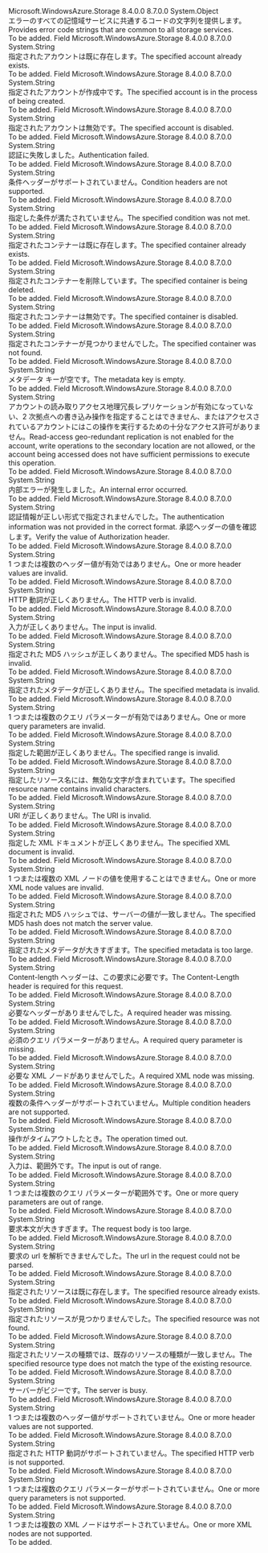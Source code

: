 <Type Name="StorageErrorCodeStrings" FullName="Microsoft.WindowsAzure.Storage.Shared.Protocol.StorageErrorCodeStrings">
  <TypeSignature Language="C#" Value="public static class StorageErrorCodeStrings" />
  <TypeSignature Language="ILAsm" Value=".class public auto ansi abstract sealed beforefieldinit StorageErrorCodeStrings extends System.Object" />
  <TypeSignature Language="DocId" Value="T:Microsoft.WindowsAzure.Storage.Shared.Protocol.StorageErrorCodeStrings" />
  <TypeSignature Language="VB.NET" Value="Public Class StorageErrorCodeStrings" />
  <TypeSignature Language="F#" Value="type StorageErrorCodeStrings = class" />
  <AssemblyInfo>
    <AssemblyName>Microsoft.WindowsAzure.Storage</AssemblyName>
    <AssemblyVersion>8.4.0.0</AssemblyVersion>
    <AssemblyVersion>8.7.0.0</AssemblyVersion>
  </AssemblyInfo>
  <Base>
    <BaseTypeName>System.Object</BaseTypeName>
  </Base>
  <Interfaces />
  <Docs>
    <summary>
            <span data-ttu-id="9331e-101">エラーのすべての記憶域サービスに共通するコードの文字列を提供します。</span><span class="sxs-lookup"><span data-stu-id="9331e-101">Provides error code strings that are common to all storage services.</span></span>
            </summary>
    <remarks>To be added.</remarks>
  </Docs>
  <Members>
    <Member MemberName="AccountAlreadyExists">
      <MemberSignature Language="C#" Value="public static readonly string AccountAlreadyExists;" />
      <MemberSignature Language="ILAsm" Value=".field public static initonly string AccountAlreadyExists" />
      <MemberSignature Language="DocId" Value="F:Microsoft.WindowsAzure.Storage.Shared.Protocol.StorageErrorCodeStrings.AccountAlreadyExists" />
      <MemberSignature Language="VB.NET" Value="Public Shared ReadOnly AccountAlreadyExists As String " />
      <MemberSignature Language="F#" Value=" staticval mutable AccountAlreadyExists : string" Usage="Microsoft.WindowsAzure.Storage.Shared.Protocol.StorageErrorCodeStrings.AccountAlreadyExists" />
      <MemberType>Field</MemberType>
      <AssemblyInfo>
        <AssemblyName>Microsoft.WindowsAzure.Storage</AssemblyName>
        <AssemblyVersion>8.4.0.0</AssemblyVersion>
        <AssemblyVersion>8.7.0.0</AssemblyVersion>
      </AssemblyInfo>
      <ReturnValue>
        <ReturnType>System.String</ReturnType>
      </ReturnValue>
      <Docs>
        <summary>
            <span data-ttu-id="9331e-102">指定されたアカウントは既に存在します。</span><span class="sxs-lookup"><span data-stu-id="9331e-102">The specified account already exists.</span></span>
            </summary>
        <remarks>To be added.</remarks>
      </Docs>
    </Member>
    <Member MemberName="AccountBeingCreated">
      <MemberSignature Language="C#" Value="public static readonly string AccountBeingCreated;" />
      <MemberSignature Language="ILAsm" Value=".field public static initonly string AccountBeingCreated" />
      <MemberSignature Language="DocId" Value="F:Microsoft.WindowsAzure.Storage.Shared.Protocol.StorageErrorCodeStrings.AccountBeingCreated" />
      <MemberSignature Language="VB.NET" Value="Public Shared ReadOnly AccountBeingCreated As String " />
      <MemberSignature Language="F#" Value=" staticval mutable AccountBeingCreated : string" Usage="Microsoft.WindowsAzure.Storage.Shared.Protocol.StorageErrorCodeStrings.AccountBeingCreated" />
      <MemberType>Field</MemberType>
      <AssemblyInfo>
        <AssemblyName>Microsoft.WindowsAzure.Storage</AssemblyName>
        <AssemblyVersion>8.4.0.0</AssemblyVersion>
        <AssemblyVersion>8.7.0.0</AssemblyVersion>
      </AssemblyInfo>
      <ReturnValue>
        <ReturnType>System.String</ReturnType>
      </ReturnValue>
      <Docs>
        <summary>
            <span data-ttu-id="9331e-103">指定されたアカウントが作成中です。</span><span class="sxs-lookup"><span data-stu-id="9331e-103">The specified account is in the process of being created.</span></span>
            </summary>
        <remarks>To be added.</remarks>
      </Docs>
    </Member>
    <Member MemberName="AccountIsDisabled">
      <MemberSignature Language="C#" Value="public static readonly string AccountIsDisabled;" />
      <MemberSignature Language="ILAsm" Value=".field public static initonly string AccountIsDisabled" />
      <MemberSignature Language="DocId" Value="F:Microsoft.WindowsAzure.Storage.Shared.Protocol.StorageErrorCodeStrings.AccountIsDisabled" />
      <MemberSignature Language="VB.NET" Value="Public Shared ReadOnly AccountIsDisabled As String " />
      <MemberSignature Language="F#" Value=" staticval mutable AccountIsDisabled : string" Usage="Microsoft.WindowsAzure.Storage.Shared.Protocol.StorageErrorCodeStrings.AccountIsDisabled" />
      <MemberType>Field</MemberType>
      <AssemblyInfo>
        <AssemblyName>Microsoft.WindowsAzure.Storage</AssemblyName>
        <AssemblyVersion>8.4.0.0</AssemblyVersion>
        <AssemblyVersion>8.7.0.0</AssemblyVersion>
      </AssemblyInfo>
      <ReturnValue>
        <ReturnType>System.String</ReturnType>
      </ReturnValue>
      <Docs>
        <summary>
            <span data-ttu-id="9331e-104">指定されたアカウントは無効です。</span><span class="sxs-lookup"><span data-stu-id="9331e-104">The specified account is disabled.</span></span>
            </summary>
        <remarks>To be added.</remarks>
      </Docs>
    </Member>
    <Member MemberName="AuthenticationFailed">
      <MemberSignature Language="C#" Value="public static readonly string AuthenticationFailed;" />
      <MemberSignature Language="ILAsm" Value=".field public static initonly string AuthenticationFailed" />
      <MemberSignature Language="DocId" Value="F:Microsoft.WindowsAzure.Storage.Shared.Protocol.StorageErrorCodeStrings.AuthenticationFailed" />
      <MemberSignature Language="VB.NET" Value="Public Shared ReadOnly AuthenticationFailed As String " />
      <MemberSignature Language="F#" Value=" staticval mutable AuthenticationFailed : string" Usage="Microsoft.WindowsAzure.Storage.Shared.Protocol.StorageErrorCodeStrings.AuthenticationFailed" />
      <MemberType>Field</MemberType>
      <AssemblyInfo>
        <AssemblyName>Microsoft.WindowsAzure.Storage</AssemblyName>
        <AssemblyVersion>8.4.0.0</AssemblyVersion>
        <AssemblyVersion>8.7.0.0</AssemblyVersion>
      </AssemblyInfo>
      <ReturnValue>
        <ReturnType>System.String</ReturnType>
      </ReturnValue>
      <Docs>
        <summary>
            <span data-ttu-id="9331e-105">認証に失敗しました。</span><span class="sxs-lookup"><span data-stu-id="9331e-105">Authentication failed.</span></span>
            </summary>
        <remarks>To be added.</remarks>
      </Docs>
    </Member>
    <Member MemberName="ConditionHeadersNotSupported">
      <MemberSignature Language="C#" Value="public static readonly string ConditionHeadersNotSupported;" />
      <MemberSignature Language="ILAsm" Value=".field public static initonly string ConditionHeadersNotSupported" />
      <MemberSignature Language="DocId" Value="F:Microsoft.WindowsAzure.Storage.Shared.Protocol.StorageErrorCodeStrings.ConditionHeadersNotSupported" />
      <MemberSignature Language="VB.NET" Value="Public Shared ReadOnly ConditionHeadersNotSupported As String " />
      <MemberSignature Language="F#" Value=" staticval mutable ConditionHeadersNotSupported : string" Usage="Microsoft.WindowsAzure.Storage.Shared.Protocol.StorageErrorCodeStrings.ConditionHeadersNotSupported" />
      <MemberType>Field</MemberType>
      <AssemblyInfo>
        <AssemblyName>Microsoft.WindowsAzure.Storage</AssemblyName>
        <AssemblyVersion>8.4.0.0</AssemblyVersion>
        <AssemblyVersion>8.7.0.0</AssemblyVersion>
      </AssemblyInfo>
      <ReturnValue>
        <ReturnType>System.String</ReturnType>
      </ReturnValue>
      <Docs>
        <summary>
            <span data-ttu-id="9331e-106">条件ヘッダーがサポートされていません。</span><span class="sxs-lookup"><span data-stu-id="9331e-106">Condition headers are not supported.</span></span>
            </summary>
        <remarks>To be added.</remarks>
      </Docs>
    </Member>
    <Member MemberName="ConditionNotMet">
      <MemberSignature Language="C#" Value="public static readonly string ConditionNotMet;" />
      <MemberSignature Language="ILAsm" Value=".field public static initonly string ConditionNotMet" />
      <MemberSignature Language="DocId" Value="F:Microsoft.WindowsAzure.Storage.Shared.Protocol.StorageErrorCodeStrings.ConditionNotMet" />
      <MemberSignature Language="VB.NET" Value="Public Shared ReadOnly ConditionNotMet As String " />
      <MemberSignature Language="F#" Value=" staticval mutable ConditionNotMet : string" Usage="Microsoft.WindowsAzure.Storage.Shared.Protocol.StorageErrorCodeStrings.ConditionNotMet" />
      <MemberType>Field</MemberType>
      <AssemblyInfo>
        <AssemblyName>Microsoft.WindowsAzure.Storage</AssemblyName>
        <AssemblyVersion>8.4.0.0</AssemblyVersion>
        <AssemblyVersion>8.7.0.0</AssemblyVersion>
      </AssemblyInfo>
      <ReturnValue>
        <ReturnType>System.String</ReturnType>
      </ReturnValue>
      <Docs>
        <summary>
            <span data-ttu-id="9331e-107">指定した条件が満たされていません。</span><span class="sxs-lookup"><span data-stu-id="9331e-107">The specified condition was not met.</span></span>
            </summary>
        <remarks>To be added.</remarks>
      </Docs>
    </Member>
    <Member MemberName="ContainerAlreadyExists">
      <MemberSignature Language="C#" Value="public static readonly string ContainerAlreadyExists;" />
      <MemberSignature Language="ILAsm" Value=".field public static initonly string ContainerAlreadyExists" />
      <MemberSignature Language="DocId" Value="F:Microsoft.WindowsAzure.Storage.Shared.Protocol.StorageErrorCodeStrings.ContainerAlreadyExists" />
      <MemberSignature Language="VB.NET" Value="Public Shared ReadOnly ContainerAlreadyExists As String " />
      <MemberSignature Language="F#" Value=" staticval mutable ContainerAlreadyExists : string" Usage="Microsoft.WindowsAzure.Storage.Shared.Protocol.StorageErrorCodeStrings.ContainerAlreadyExists" />
      <MemberType>Field</MemberType>
      <AssemblyInfo>
        <AssemblyName>Microsoft.WindowsAzure.Storage</AssemblyName>
        <AssemblyVersion>8.4.0.0</AssemblyVersion>
        <AssemblyVersion>8.7.0.0</AssemblyVersion>
      </AssemblyInfo>
      <ReturnValue>
        <ReturnType>System.String</ReturnType>
      </ReturnValue>
      <Docs>
        <summary>
            <span data-ttu-id="9331e-108">指定されたコンテナーは既に存在します。</span><span class="sxs-lookup"><span data-stu-id="9331e-108">The specified container already exists.</span></span>
            </summary>
        <remarks>To be added.</remarks>
      </Docs>
    </Member>
    <Member MemberName="ContainerBeingDeleted">
      <MemberSignature Language="C#" Value="public static readonly string ContainerBeingDeleted;" />
      <MemberSignature Language="ILAsm" Value=".field public static initonly string ContainerBeingDeleted" />
      <MemberSignature Language="DocId" Value="F:Microsoft.WindowsAzure.Storage.Shared.Protocol.StorageErrorCodeStrings.ContainerBeingDeleted" />
      <MemberSignature Language="VB.NET" Value="Public Shared ReadOnly ContainerBeingDeleted As String " />
      <MemberSignature Language="F#" Value=" staticval mutable ContainerBeingDeleted : string" Usage="Microsoft.WindowsAzure.Storage.Shared.Protocol.StorageErrorCodeStrings.ContainerBeingDeleted" />
      <MemberType>Field</MemberType>
      <AssemblyInfo>
        <AssemblyName>Microsoft.WindowsAzure.Storage</AssemblyName>
        <AssemblyVersion>8.4.0.0</AssemblyVersion>
        <AssemblyVersion>8.7.0.0</AssemblyVersion>
      </AssemblyInfo>
      <ReturnValue>
        <ReturnType>System.String</ReturnType>
      </ReturnValue>
      <Docs>
        <summary>
            <span data-ttu-id="9331e-109">指定されたコンテナーを削除しています。</span><span class="sxs-lookup"><span data-stu-id="9331e-109">The specified container is being deleted.</span></span>
            </summary>
        <remarks>To be added.</remarks>
      </Docs>
    </Member>
    <Member MemberName="ContainerDisabled">
      <MemberSignature Language="C#" Value="public static readonly string ContainerDisabled;" />
      <MemberSignature Language="ILAsm" Value=".field public static initonly string ContainerDisabled" />
      <MemberSignature Language="DocId" Value="F:Microsoft.WindowsAzure.Storage.Shared.Protocol.StorageErrorCodeStrings.ContainerDisabled" />
      <MemberSignature Language="VB.NET" Value="Public Shared ReadOnly ContainerDisabled As String " />
      <MemberSignature Language="F#" Value=" staticval mutable ContainerDisabled : string" Usage="Microsoft.WindowsAzure.Storage.Shared.Protocol.StorageErrorCodeStrings.ContainerDisabled" />
      <MemberType>Field</MemberType>
      <AssemblyInfo>
        <AssemblyName>Microsoft.WindowsAzure.Storage</AssemblyName>
        <AssemblyVersion>8.4.0.0</AssemblyVersion>
        <AssemblyVersion>8.7.0.0</AssemblyVersion>
      </AssemblyInfo>
      <ReturnValue>
        <ReturnType>System.String</ReturnType>
      </ReturnValue>
      <Docs>
        <summary>
            <span data-ttu-id="9331e-110">指定されたコンテナーは無効です。</span><span class="sxs-lookup"><span data-stu-id="9331e-110">The specified container is disabled.</span></span>
            </summary>
        <remarks>To be added.</remarks>
      </Docs>
    </Member>
    <Member MemberName="ContainerNotFound">
      <MemberSignature Language="C#" Value="public static readonly string ContainerNotFound;" />
      <MemberSignature Language="ILAsm" Value=".field public static initonly string ContainerNotFound" />
      <MemberSignature Language="DocId" Value="F:Microsoft.WindowsAzure.Storage.Shared.Protocol.StorageErrorCodeStrings.ContainerNotFound" />
      <MemberSignature Language="VB.NET" Value="Public Shared ReadOnly ContainerNotFound As String " />
      <MemberSignature Language="F#" Value=" staticval mutable ContainerNotFound : string" Usage="Microsoft.WindowsAzure.Storage.Shared.Protocol.StorageErrorCodeStrings.ContainerNotFound" />
      <MemberType>Field</MemberType>
      <AssemblyInfo>
        <AssemblyName>Microsoft.WindowsAzure.Storage</AssemblyName>
        <AssemblyVersion>8.4.0.0</AssemblyVersion>
        <AssemblyVersion>8.7.0.0</AssemblyVersion>
      </AssemblyInfo>
      <ReturnValue>
        <ReturnType>System.String</ReturnType>
      </ReturnValue>
      <Docs>
        <summary>
            <span data-ttu-id="9331e-111">指定されたコンテナーが見つかりませんでした。</span><span class="sxs-lookup"><span data-stu-id="9331e-111">The specified container was not found.</span></span>
            </summary>
        <remarks>To be added.</remarks>
      </Docs>
    </Member>
    <Member MemberName="EmptyMetadataKey">
      <MemberSignature Language="C#" Value="public static readonly string EmptyMetadataKey;" />
      <MemberSignature Language="ILAsm" Value=".field public static initonly string EmptyMetadataKey" />
      <MemberSignature Language="DocId" Value="F:Microsoft.WindowsAzure.Storage.Shared.Protocol.StorageErrorCodeStrings.EmptyMetadataKey" />
      <MemberSignature Language="VB.NET" Value="Public Shared ReadOnly EmptyMetadataKey As String " />
      <MemberSignature Language="F#" Value=" staticval mutable EmptyMetadataKey : string" Usage="Microsoft.WindowsAzure.Storage.Shared.Protocol.StorageErrorCodeStrings.EmptyMetadataKey" />
      <MemberType>Field</MemberType>
      <AssemblyInfo>
        <AssemblyName>Microsoft.WindowsAzure.Storage</AssemblyName>
        <AssemblyVersion>8.4.0.0</AssemblyVersion>
        <AssemblyVersion>8.7.0.0</AssemblyVersion>
      </AssemblyInfo>
      <ReturnValue>
        <ReturnType>System.String</ReturnType>
      </ReturnValue>
      <Docs>
        <summary>
            <span data-ttu-id="9331e-112">メタデータ キーが空です。</span><span class="sxs-lookup"><span data-stu-id="9331e-112">The metadata key is empty.</span></span>
            </summary>
        <remarks>To be added.</remarks>
      </Docs>
    </Member>
    <Member MemberName="InsufficientAccountPermissions">
      <MemberSignature Language="C#" Value="public static readonly string InsufficientAccountPermissions;" />
      <MemberSignature Language="ILAsm" Value=".field public static initonly string InsufficientAccountPermissions" />
      <MemberSignature Language="DocId" Value="F:Microsoft.WindowsAzure.Storage.Shared.Protocol.StorageErrorCodeStrings.InsufficientAccountPermissions" />
      <MemberSignature Language="VB.NET" Value="Public Shared ReadOnly InsufficientAccountPermissions As String " />
      <MemberSignature Language="F#" Value=" staticval mutable InsufficientAccountPermissions : string" Usage="Microsoft.WindowsAzure.Storage.Shared.Protocol.StorageErrorCodeStrings.InsufficientAccountPermissions" />
      <MemberType>Field</MemberType>
      <AssemblyInfo>
        <AssemblyName>Microsoft.WindowsAzure.Storage</AssemblyName>
        <AssemblyVersion>8.4.0.0</AssemblyVersion>
        <AssemblyVersion>8.7.0.0</AssemblyVersion>
      </AssemblyInfo>
      <ReturnValue>
        <ReturnType>System.String</ReturnType>
      </ReturnValue>
      <Docs>
        <summary>
            <span data-ttu-id="9331e-113">アカウントの読み取りアクセス地理冗長レプリケーションが有効になっていない、2 次拠点への書き込み操作を指定することはできません、またはアクセスされているアカウントにはこの操作を実行するための十分なアクセス許可がありません。</span><span class="sxs-lookup"><span data-stu-id="9331e-113">Read-access geo-redundant replication is not enabled for the account, write operations to the secondary location are not allowed, or the account being accessed does not have sufficient permissions to execute this operation.</span></span>
            </summary>
        <remarks>To be added.</remarks>
      </Docs>
    </Member>
    <Member MemberName="InternalError">
      <MemberSignature Language="C#" Value="public static readonly string InternalError;" />
      <MemberSignature Language="ILAsm" Value=".field public static initonly string InternalError" />
      <MemberSignature Language="DocId" Value="F:Microsoft.WindowsAzure.Storage.Shared.Protocol.StorageErrorCodeStrings.InternalError" />
      <MemberSignature Language="VB.NET" Value="Public Shared ReadOnly InternalError As String " />
      <MemberSignature Language="F#" Value=" staticval mutable InternalError : string" Usage="Microsoft.WindowsAzure.Storage.Shared.Protocol.StorageErrorCodeStrings.InternalError" />
      <MemberType>Field</MemberType>
      <AssemblyInfo>
        <AssemblyName>Microsoft.WindowsAzure.Storage</AssemblyName>
        <AssemblyVersion>8.4.0.0</AssemblyVersion>
        <AssemblyVersion>8.7.0.0</AssemblyVersion>
      </AssemblyInfo>
      <ReturnValue>
        <ReturnType>System.String</ReturnType>
      </ReturnValue>
      <Docs>
        <summary>
            <span data-ttu-id="9331e-114">内部エラーが発生しました。</span><span class="sxs-lookup"><span data-stu-id="9331e-114">An internal error occurred.</span></span>
            </summary>
        <remarks>To be added.</remarks>
      </Docs>
    </Member>
    <Member MemberName="InvalidAuthenticationInfo">
      <MemberSignature Language="C#" Value="public static readonly string InvalidAuthenticationInfo;" />
      <MemberSignature Language="ILAsm" Value=".field public static initonly string InvalidAuthenticationInfo" />
      <MemberSignature Language="DocId" Value="F:Microsoft.WindowsAzure.Storage.Shared.Protocol.StorageErrorCodeStrings.InvalidAuthenticationInfo" />
      <MemberSignature Language="VB.NET" Value="Public Shared ReadOnly InvalidAuthenticationInfo As String " />
      <MemberSignature Language="F#" Value=" staticval mutable InvalidAuthenticationInfo : string" Usage="Microsoft.WindowsAzure.Storage.Shared.Protocol.StorageErrorCodeStrings.InvalidAuthenticationInfo" />
      <MemberType>Field</MemberType>
      <AssemblyInfo>
        <AssemblyName>Microsoft.WindowsAzure.Storage</AssemblyName>
        <AssemblyVersion>8.4.0.0</AssemblyVersion>
        <AssemblyVersion>8.7.0.0</AssemblyVersion>
      </AssemblyInfo>
      <ReturnValue>
        <ReturnType>System.String</ReturnType>
      </ReturnValue>
      <Docs>
        <summary>
            <span data-ttu-id="9331e-115">認証情報が正しい形式で指定されませんでした。</span><span class="sxs-lookup"><span data-stu-id="9331e-115">The authentication information was not provided in the correct format.</span></span> <span data-ttu-id="9331e-116">承認ヘッダーの値を確認します。</span><span class="sxs-lookup"><span data-stu-id="9331e-116">Verify the value of Authorization header.</span></span>
            </summary>
        <remarks>To be added.</remarks>
      </Docs>
    </Member>
    <Member MemberName="InvalidHeaderValue">
      <MemberSignature Language="C#" Value="public static readonly string InvalidHeaderValue;" />
      <MemberSignature Language="ILAsm" Value=".field public static initonly string InvalidHeaderValue" />
      <MemberSignature Language="DocId" Value="F:Microsoft.WindowsAzure.Storage.Shared.Protocol.StorageErrorCodeStrings.InvalidHeaderValue" />
      <MemberSignature Language="VB.NET" Value="Public Shared ReadOnly InvalidHeaderValue As String " />
      <MemberSignature Language="F#" Value=" staticval mutable InvalidHeaderValue : string" Usage="Microsoft.WindowsAzure.Storage.Shared.Protocol.StorageErrorCodeStrings.InvalidHeaderValue" />
      <MemberType>Field</MemberType>
      <AssemblyInfo>
        <AssemblyName>Microsoft.WindowsAzure.Storage</AssemblyName>
        <AssemblyVersion>8.4.0.0</AssemblyVersion>
        <AssemblyVersion>8.7.0.0</AssemblyVersion>
      </AssemblyInfo>
      <ReturnValue>
        <ReturnType>System.String</ReturnType>
      </ReturnValue>
      <Docs>
        <summary>
            <span data-ttu-id="9331e-117">1 つまたは複数のヘッダー値が有効ではありません。</span><span class="sxs-lookup"><span data-stu-id="9331e-117">One or more header values are invalid.</span></span>
            </summary>
        <remarks>To be added.</remarks>
      </Docs>
    </Member>
    <Member MemberName="InvalidHttpVerb">
      <MemberSignature Language="C#" Value="public static readonly string InvalidHttpVerb;" />
      <MemberSignature Language="ILAsm" Value=".field public static initonly string InvalidHttpVerb" />
      <MemberSignature Language="DocId" Value="F:Microsoft.WindowsAzure.Storage.Shared.Protocol.StorageErrorCodeStrings.InvalidHttpVerb" />
      <MemberSignature Language="VB.NET" Value="Public Shared ReadOnly InvalidHttpVerb As String " />
      <MemberSignature Language="F#" Value=" staticval mutable InvalidHttpVerb : string" Usage="Microsoft.WindowsAzure.Storage.Shared.Protocol.StorageErrorCodeStrings.InvalidHttpVerb" />
      <MemberType>Field</MemberType>
      <AssemblyInfo>
        <AssemblyName>Microsoft.WindowsAzure.Storage</AssemblyName>
        <AssemblyVersion>8.4.0.0</AssemblyVersion>
        <AssemblyVersion>8.7.0.0</AssemblyVersion>
      </AssemblyInfo>
      <ReturnValue>
        <ReturnType>System.String</ReturnType>
      </ReturnValue>
      <Docs>
        <summary>
            <span data-ttu-id="9331e-118">HTTP 動詞が正しくありません。</span><span class="sxs-lookup"><span data-stu-id="9331e-118">The HTTP verb is invalid.</span></span>
            </summary>
        <remarks>To be added.</remarks>
      </Docs>
    </Member>
    <Member MemberName="InvalidInput">
      <MemberSignature Language="C#" Value="public static readonly string InvalidInput;" />
      <MemberSignature Language="ILAsm" Value=".field public static initonly string InvalidInput" />
      <MemberSignature Language="DocId" Value="F:Microsoft.WindowsAzure.Storage.Shared.Protocol.StorageErrorCodeStrings.InvalidInput" />
      <MemberSignature Language="VB.NET" Value="Public Shared ReadOnly InvalidInput As String " />
      <MemberSignature Language="F#" Value=" staticval mutable InvalidInput : string" Usage="Microsoft.WindowsAzure.Storage.Shared.Protocol.StorageErrorCodeStrings.InvalidInput" />
      <MemberType>Field</MemberType>
      <AssemblyInfo>
        <AssemblyName>Microsoft.WindowsAzure.Storage</AssemblyName>
        <AssemblyVersion>8.4.0.0</AssemblyVersion>
        <AssemblyVersion>8.7.0.0</AssemblyVersion>
      </AssemblyInfo>
      <ReturnValue>
        <ReturnType>System.String</ReturnType>
      </ReturnValue>
      <Docs>
        <summary>
            <span data-ttu-id="9331e-119">入力が正しくありません。</span><span class="sxs-lookup"><span data-stu-id="9331e-119">The input is invalid.</span></span>
            </summary>
        <remarks>To be added.</remarks>
      </Docs>
    </Member>
    <Member MemberName="InvalidMd5">
      <MemberSignature Language="C#" Value="public static readonly string InvalidMd5;" />
      <MemberSignature Language="ILAsm" Value=".field public static initonly string InvalidMd5" />
      <MemberSignature Language="DocId" Value="F:Microsoft.WindowsAzure.Storage.Shared.Protocol.StorageErrorCodeStrings.InvalidMd5" />
      <MemberSignature Language="VB.NET" Value="Public Shared ReadOnly InvalidMd5 As String " />
      <MemberSignature Language="F#" Value=" staticval mutable InvalidMd5 : string" Usage="Microsoft.WindowsAzure.Storage.Shared.Protocol.StorageErrorCodeStrings.InvalidMd5" />
      <MemberType>Field</MemberType>
      <AssemblyInfo>
        <AssemblyName>Microsoft.WindowsAzure.Storage</AssemblyName>
        <AssemblyVersion>8.4.0.0</AssemblyVersion>
        <AssemblyVersion>8.7.0.0</AssemblyVersion>
      </AssemblyInfo>
      <ReturnValue>
        <ReturnType>System.String</ReturnType>
      </ReturnValue>
      <Docs>
        <summary>
            <span data-ttu-id="9331e-120">指定された MD5 ハッシュが正しくありません。</span><span class="sxs-lookup"><span data-stu-id="9331e-120">The specified MD5 hash is invalid.</span></span>
            </summary>
        <remarks>To be added.</remarks>
      </Docs>
    </Member>
    <Member MemberName="InvalidMetadata">
      <MemberSignature Language="C#" Value="public static readonly string InvalidMetadata;" />
      <MemberSignature Language="ILAsm" Value=".field public static initonly string InvalidMetadata" />
      <MemberSignature Language="DocId" Value="F:Microsoft.WindowsAzure.Storage.Shared.Protocol.StorageErrorCodeStrings.InvalidMetadata" />
      <MemberSignature Language="VB.NET" Value="Public Shared ReadOnly InvalidMetadata As String " />
      <MemberSignature Language="F#" Value=" staticval mutable InvalidMetadata : string" Usage="Microsoft.WindowsAzure.Storage.Shared.Protocol.StorageErrorCodeStrings.InvalidMetadata" />
      <MemberType>Field</MemberType>
      <AssemblyInfo>
        <AssemblyName>Microsoft.WindowsAzure.Storage</AssemblyName>
        <AssemblyVersion>8.4.0.0</AssemblyVersion>
        <AssemblyVersion>8.7.0.0</AssemblyVersion>
      </AssemblyInfo>
      <ReturnValue>
        <ReturnType>System.String</ReturnType>
      </ReturnValue>
      <Docs>
        <summary>
            <span data-ttu-id="9331e-121">指定されたメタデータが正しくありません。</span><span class="sxs-lookup"><span data-stu-id="9331e-121">The specified metadata is invalid.</span></span>
            </summary>
        <remarks>To be added.</remarks>
      </Docs>
    </Member>
    <Member MemberName="InvalidQueryParameterValue">
      <MemberSignature Language="C#" Value="public static readonly string InvalidQueryParameterValue;" />
      <MemberSignature Language="ILAsm" Value=".field public static initonly string InvalidQueryParameterValue" />
      <MemberSignature Language="DocId" Value="F:Microsoft.WindowsAzure.Storage.Shared.Protocol.StorageErrorCodeStrings.InvalidQueryParameterValue" />
      <MemberSignature Language="VB.NET" Value="Public Shared ReadOnly InvalidQueryParameterValue As String " />
      <MemberSignature Language="F#" Value=" staticval mutable InvalidQueryParameterValue : string" Usage="Microsoft.WindowsAzure.Storage.Shared.Protocol.StorageErrorCodeStrings.InvalidQueryParameterValue" />
      <MemberType>Field</MemberType>
      <AssemblyInfo>
        <AssemblyName>Microsoft.WindowsAzure.Storage</AssemblyName>
        <AssemblyVersion>8.4.0.0</AssemblyVersion>
        <AssemblyVersion>8.7.0.0</AssemblyVersion>
      </AssemblyInfo>
      <ReturnValue>
        <ReturnType>System.String</ReturnType>
      </ReturnValue>
      <Docs>
        <summary>
            <span data-ttu-id="9331e-122">1 つまたは複数のクエリ パラメーターが有効ではありません。</span><span class="sxs-lookup"><span data-stu-id="9331e-122">One or more query parameters are invalid.</span></span>
            </summary>
        <remarks>To be added.</remarks>
      </Docs>
    </Member>
    <Member MemberName="InvalidRange">
      <MemberSignature Language="C#" Value="public static readonly string InvalidRange;" />
      <MemberSignature Language="ILAsm" Value=".field public static initonly string InvalidRange" />
      <MemberSignature Language="DocId" Value="F:Microsoft.WindowsAzure.Storage.Shared.Protocol.StorageErrorCodeStrings.InvalidRange" />
      <MemberSignature Language="VB.NET" Value="Public Shared ReadOnly InvalidRange As String " />
      <MemberSignature Language="F#" Value=" staticval mutable InvalidRange : string" Usage="Microsoft.WindowsAzure.Storage.Shared.Protocol.StorageErrorCodeStrings.InvalidRange" />
      <MemberType>Field</MemberType>
      <AssemblyInfo>
        <AssemblyName>Microsoft.WindowsAzure.Storage</AssemblyName>
        <AssemblyVersion>8.4.0.0</AssemblyVersion>
        <AssemblyVersion>8.7.0.0</AssemblyVersion>
      </AssemblyInfo>
      <ReturnValue>
        <ReturnType>System.String</ReturnType>
      </ReturnValue>
      <Docs>
        <summary>
            <span data-ttu-id="9331e-123">指定した範囲が正しくありません。</span><span class="sxs-lookup"><span data-stu-id="9331e-123">The specified range is invalid.</span></span>
            </summary>
        <remarks>To be added.</remarks>
      </Docs>
    </Member>
    <Member MemberName="InvalidResourceName">
      <MemberSignature Language="C#" Value="public static readonly string InvalidResourceName;" />
      <MemberSignature Language="ILAsm" Value=".field public static initonly string InvalidResourceName" />
      <MemberSignature Language="DocId" Value="F:Microsoft.WindowsAzure.Storage.Shared.Protocol.StorageErrorCodeStrings.InvalidResourceName" />
      <MemberSignature Language="VB.NET" Value="Public Shared ReadOnly InvalidResourceName As String " />
      <MemberSignature Language="F#" Value=" staticval mutable InvalidResourceName : string" Usage="Microsoft.WindowsAzure.Storage.Shared.Protocol.StorageErrorCodeStrings.InvalidResourceName" />
      <MemberType>Field</MemberType>
      <AssemblyInfo>
        <AssemblyName>Microsoft.WindowsAzure.Storage</AssemblyName>
        <AssemblyVersion>8.4.0.0</AssemblyVersion>
        <AssemblyVersion>8.7.0.0</AssemblyVersion>
      </AssemblyInfo>
      <ReturnValue>
        <ReturnType>System.String</ReturnType>
      </ReturnValue>
      <Docs>
        <summary>
            <span data-ttu-id="9331e-124">指定したリソース名には、無効な文字が含まれています。</span><span class="sxs-lookup"><span data-stu-id="9331e-124">The specified resource name contains invalid characters.</span></span>
            </summary>
        <remarks>To be added.</remarks>
      </Docs>
    </Member>
    <Member MemberName="InvalidUri">
      <MemberSignature Language="C#" Value="public static readonly string InvalidUri;" />
      <MemberSignature Language="ILAsm" Value=".field public static initonly string InvalidUri" />
      <MemberSignature Language="DocId" Value="F:Microsoft.WindowsAzure.Storage.Shared.Protocol.StorageErrorCodeStrings.InvalidUri" />
      <MemberSignature Language="VB.NET" Value="Public Shared ReadOnly InvalidUri As String " />
      <MemberSignature Language="F#" Value=" staticval mutable InvalidUri : string" Usage="Microsoft.WindowsAzure.Storage.Shared.Protocol.StorageErrorCodeStrings.InvalidUri" />
      <MemberType>Field</MemberType>
      <AssemblyInfo>
        <AssemblyName>Microsoft.WindowsAzure.Storage</AssemblyName>
        <AssemblyVersion>8.4.0.0</AssemblyVersion>
        <AssemblyVersion>8.7.0.0</AssemblyVersion>
      </AssemblyInfo>
      <ReturnValue>
        <ReturnType>System.String</ReturnType>
      </ReturnValue>
      <Docs>
        <summary>
            <span data-ttu-id="9331e-125">URI が正しくありません。</span><span class="sxs-lookup"><span data-stu-id="9331e-125">The URI is invalid.</span></span>
            </summary>
        <remarks>To be added.</remarks>
      </Docs>
    </Member>
    <Member MemberName="InvalidXmlDocument">
      <MemberSignature Language="C#" Value="public static readonly string InvalidXmlDocument;" />
      <MemberSignature Language="ILAsm" Value=".field public static initonly string InvalidXmlDocument" />
      <MemberSignature Language="DocId" Value="F:Microsoft.WindowsAzure.Storage.Shared.Protocol.StorageErrorCodeStrings.InvalidXmlDocument" />
      <MemberSignature Language="VB.NET" Value="Public Shared ReadOnly InvalidXmlDocument As String " />
      <MemberSignature Language="F#" Value=" staticval mutable InvalidXmlDocument : string" Usage="Microsoft.WindowsAzure.Storage.Shared.Protocol.StorageErrorCodeStrings.InvalidXmlDocument" />
      <MemberType>Field</MemberType>
      <AssemblyInfo>
        <AssemblyName>Microsoft.WindowsAzure.Storage</AssemblyName>
        <AssemblyVersion>8.4.0.0</AssemblyVersion>
        <AssemblyVersion>8.7.0.0</AssemblyVersion>
      </AssemblyInfo>
      <ReturnValue>
        <ReturnType>System.String</ReturnType>
      </ReturnValue>
      <Docs>
        <summary>
            <span data-ttu-id="9331e-126">指定した XML ドキュメントが正しくありません。</span><span class="sxs-lookup"><span data-stu-id="9331e-126">The specified XML document is invalid.</span></span>
            </summary>
        <remarks>To be added.</remarks>
      </Docs>
    </Member>
    <Member MemberName="InvalidXmlNodeValue">
      <MemberSignature Language="C#" Value="public static readonly string InvalidXmlNodeValue;" />
      <MemberSignature Language="ILAsm" Value=".field public static initonly string InvalidXmlNodeValue" />
      <MemberSignature Language="DocId" Value="F:Microsoft.WindowsAzure.Storage.Shared.Protocol.StorageErrorCodeStrings.InvalidXmlNodeValue" />
      <MemberSignature Language="VB.NET" Value="Public Shared ReadOnly InvalidXmlNodeValue As String " />
      <MemberSignature Language="F#" Value=" staticval mutable InvalidXmlNodeValue : string" Usage="Microsoft.WindowsAzure.Storage.Shared.Protocol.StorageErrorCodeStrings.InvalidXmlNodeValue" />
      <MemberType>Field</MemberType>
      <AssemblyInfo>
        <AssemblyName>Microsoft.WindowsAzure.Storage</AssemblyName>
        <AssemblyVersion>8.4.0.0</AssemblyVersion>
        <AssemblyVersion>8.7.0.0</AssemblyVersion>
      </AssemblyInfo>
      <ReturnValue>
        <ReturnType>System.String</ReturnType>
      </ReturnValue>
      <Docs>
        <summary>
            <span data-ttu-id="9331e-127">1 つまたは複数の XML ノードの値を使用することはできません。</span><span class="sxs-lookup"><span data-stu-id="9331e-127">One or more XML node values are invalid.</span></span>
            </summary>
        <remarks>To be added.</remarks>
      </Docs>
    </Member>
    <Member MemberName="Md5Mismatch">
      <MemberSignature Language="C#" Value="public static readonly string Md5Mismatch;" />
      <MemberSignature Language="ILAsm" Value=".field public static initonly string Md5Mismatch" />
      <MemberSignature Language="DocId" Value="F:Microsoft.WindowsAzure.Storage.Shared.Protocol.StorageErrorCodeStrings.Md5Mismatch" />
      <MemberSignature Language="VB.NET" Value="Public Shared ReadOnly Md5Mismatch As String " />
      <MemberSignature Language="F#" Value=" staticval mutable Md5Mismatch : string" Usage="Microsoft.WindowsAzure.Storage.Shared.Protocol.StorageErrorCodeStrings.Md5Mismatch" />
      <MemberType>Field</MemberType>
      <AssemblyInfo>
        <AssemblyName>Microsoft.WindowsAzure.Storage</AssemblyName>
        <AssemblyVersion>8.4.0.0</AssemblyVersion>
        <AssemblyVersion>8.7.0.0</AssemblyVersion>
      </AssemblyInfo>
      <ReturnValue>
        <ReturnType>System.String</ReturnType>
      </ReturnValue>
      <Docs>
        <summary>
            <span data-ttu-id="9331e-128">指定された MD5 ハッシュでは、サーバーの値が一致しません。</span><span class="sxs-lookup"><span data-stu-id="9331e-128">The specified MD5 hash does not match the server value.</span></span>
            </summary>
        <remarks>To be added.</remarks>
      </Docs>
    </Member>
    <Member MemberName="MetadataTooLarge">
      <MemberSignature Language="C#" Value="public static readonly string MetadataTooLarge;" />
      <MemberSignature Language="ILAsm" Value=".field public static initonly string MetadataTooLarge" />
      <MemberSignature Language="DocId" Value="F:Microsoft.WindowsAzure.Storage.Shared.Protocol.StorageErrorCodeStrings.MetadataTooLarge" />
      <MemberSignature Language="VB.NET" Value="Public Shared ReadOnly MetadataTooLarge As String " />
      <MemberSignature Language="F#" Value=" staticval mutable MetadataTooLarge : string" Usage="Microsoft.WindowsAzure.Storage.Shared.Protocol.StorageErrorCodeStrings.MetadataTooLarge" />
      <MemberType>Field</MemberType>
      <AssemblyInfo>
        <AssemblyName>Microsoft.WindowsAzure.Storage</AssemblyName>
        <AssemblyVersion>8.4.0.0</AssemblyVersion>
        <AssemblyVersion>8.7.0.0</AssemblyVersion>
      </AssemblyInfo>
      <ReturnValue>
        <ReturnType>System.String</ReturnType>
      </ReturnValue>
      <Docs>
        <summary>
            <span data-ttu-id="9331e-129">指定されたメタデータが大きすぎます。</span><span class="sxs-lookup"><span data-stu-id="9331e-129">The specified metadata is too large.</span></span>
            </summary>
        <remarks>To be added.</remarks>
      </Docs>
    </Member>
    <Member MemberName="MissingContentLengthHeader">
      <MemberSignature Language="C#" Value="public static readonly string MissingContentLengthHeader;" />
      <MemberSignature Language="ILAsm" Value=".field public static initonly string MissingContentLengthHeader" />
      <MemberSignature Language="DocId" Value="F:Microsoft.WindowsAzure.Storage.Shared.Protocol.StorageErrorCodeStrings.MissingContentLengthHeader" />
      <MemberSignature Language="VB.NET" Value="Public Shared ReadOnly MissingContentLengthHeader As String " />
      <MemberSignature Language="F#" Value=" staticval mutable MissingContentLengthHeader : string" Usage="Microsoft.WindowsAzure.Storage.Shared.Protocol.StorageErrorCodeStrings.MissingContentLengthHeader" />
      <MemberType>Field</MemberType>
      <AssemblyInfo>
        <AssemblyName>Microsoft.WindowsAzure.Storage</AssemblyName>
        <AssemblyVersion>8.4.0.0</AssemblyVersion>
        <AssemblyVersion>8.7.0.0</AssemblyVersion>
      </AssemblyInfo>
      <ReturnValue>
        <ReturnType>System.String</ReturnType>
      </ReturnValue>
      <Docs>
        <summary>
            <span data-ttu-id="9331e-130">Content-length ヘッダーは、この要求に必要です。</span><span class="sxs-lookup"><span data-stu-id="9331e-130">The Content-Length header is required for this request.</span></span>
            </summary>
        <remarks>To be added.</remarks>
      </Docs>
    </Member>
    <Member MemberName="MissingRequiredHeader">
      <MemberSignature Language="C#" Value="public static readonly string MissingRequiredHeader;" />
      <MemberSignature Language="ILAsm" Value=".field public static initonly string MissingRequiredHeader" />
      <MemberSignature Language="DocId" Value="F:Microsoft.WindowsAzure.Storage.Shared.Protocol.StorageErrorCodeStrings.MissingRequiredHeader" />
      <MemberSignature Language="VB.NET" Value="Public Shared ReadOnly MissingRequiredHeader As String " />
      <MemberSignature Language="F#" Value=" staticval mutable MissingRequiredHeader : string" Usage="Microsoft.WindowsAzure.Storage.Shared.Protocol.StorageErrorCodeStrings.MissingRequiredHeader" />
      <MemberType>Field</MemberType>
      <AssemblyInfo>
        <AssemblyName>Microsoft.WindowsAzure.Storage</AssemblyName>
        <AssemblyVersion>8.4.0.0</AssemblyVersion>
        <AssemblyVersion>8.7.0.0</AssemblyVersion>
      </AssemblyInfo>
      <ReturnValue>
        <ReturnType>System.String</ReturnType>
      </ReturnValue>
      <Docs>
        <summary>
            <span data-ttu-id="9331e-131">必要なヘッダーがありませんでした。</span><span class="sxs-lookup"><span data-stu-id="9331e-131">A required header was missing.</span></span>
            </summary>
        <remarks>To be added.</remarks>
      </Docs>
    </Member>
    <Member MemberName="MissingRequiredQueryParameter">
      <MemberSignature Language="C#" Value="public static readonly string MissingRequiredQueryParameter;" />
      <MemberSignature Language="ILAsm" Value=".field public static initonly string MissingRequiredQueryParameter" />
      <MemberSignature Language="DocId" Value="F:Microsoft.WindowsAzure.Storage.Shared.Protocol.StorageErrorCodeStrings.MissingRequiredQueryParameter" />
      <MemberSignature Language="VB.NET" Value="Public Shared ReadOnly MissingRequiredQueryParameter As String " />
      <MemberSignature Language="F#" Value=" staticval mutable MissingRequiredQueryParameter : string" Usage="Microsoft.WindowsAzure.Storage.Shared.Protocol.StorageErrorCodeStrings.MissingRequiredQueryParameter" />
      <MemberType>Field</MemberType>
      <AssemblyInfo>
        <AssemblyName>Microsoft.WindowsAzure.Storage</AssemblyName>
        <AssemblyVersion>8.4.0.0</AssemblyVersion>
        <AssemblyVersion>8.7.0.0</AssemblyVersion>
      </AssemblyInfo>
      <ReturnValue>
        <ReturnType>System.String</ReturnType>
      </ReturnValue>
      <Docs>
        <summary>
            <span data-ttu-id="9331e-132">必須のクエリ パラメーターがありません。</span><span class="sxs-lookup"><span data-stu-id="9331e-132">A required query parameter is missing.</span></span>
            </summary>
        <remarks>To be added.</remarks>
      </Docs>
    </Member>
    <Member MemberName="MissingRequiredXmlNode">
      <MemberSignature Language="C#" Value="public static readonly string MissingRequiredXmlNode;" />
      <MemberSignature Language="ILAsm" Value=".field public static initonly string MissingRequiredXmlNode" />
      <MemberSignature Language="DocId" Value="F:Microsoft.WindowsAzure.Storage.Shared.Protocol.StorageErrorCodeStrings.MissingRequiredXmlNode" />
      <MemberSignature Language="VB.NET" Value="Public Shared ReadOnly MissingRequiredXmlNode As String " />
      <MemberSignature Language="F#" Value=" staticval mutable MissingRequiredXmlNode : string" Usage="Microsoft.WindowsAzure.Storage.Shared.Protocol.StorageErrorCodeStrings.MissingRequiredXmlNode" />
      <MemberType>Field</MemberType>
      <AssemblyInfo>
        <AssemblyName>Microsoft.WindowsAzure.Storage</AssemblyName>
        <AssemblyVersion>8.4.0.0</AssemblyVersion>
        <AssemblyVersion>8.7.0.0</AssemblyVersion>
      </AssemblyInfo>
      <ReturnValue>
        <ReturnType>System.String</ReturnType>
      </ReturnValue>
      <Docs>
        <summary>
            <span data-ttu-id="9331e-133">必要な XML ノードがありませんでした。</span><span class="sxs-lookup"><span data-stu-id="9331e-133">A required XML node was missing.</span></span>
            </summary>
        <remarks>To be added.</remarks>
      </Docs>
    </Member>
    <Member MemberName="MultipleConditionHeadersNotSupported">
      <MemberSignature Language="C#" Value="public static readonly string MultipleConditionHeadersNotSupported;" />
      <MemberSignature Language="ILAsm" Value=".field public static initonly string MultipleConditionHeadersNotSupported" />
      <MemberSignature Language="DocId" Value="F:Microsoft.WindowsAzure.Storage.Shared.Protocol.StorageErrorCodeStrings.MultipleConditionHeadersNotSupported" />
      <MemberSignature Language="VB.NET" Value="Public Shared ReadOnly MultipleConditionHeadersNotSupported As String " />
      <MemberSignature Language="F#" Value=" staticval mutable MultipleConditionHeadersNotSupported : string" Usage="Microsoft.WindowsAzure.Storage.Shared.Protocol.StorageErrorCodeStrings.MultipleConditionHeadersNotSupported" />
      <MemberType>Field</MemberType>
      <AssemblyInfo>
        <AssemblyName>Microsoft.WindowsAzure.Storage</AssemblyName>
        <AssemblyVersion>8.4.0.0</AssemblyVersion>
        <AssemblyVersion>8.7.0.0</AssemblyVersion>
      </AssemblyInfo>
      <ReturnValue>
        <ReturnType>System.String</ReturnType>
      </ReturnValue>
      <Docs>
        <summary>
            <span data-ttu-id="9331e-134">複数の条件ヘッダーがサポートされていません。</span><span class="sxs-lookup"><span data-stu-id="9331e-134">Multiple condition headers are not supported.</span></span>
            </summary>
        <remarks>To be added.</remarks>
      </Docs>
    </Member>
    <Member MemberName="OperationTimedOut">
      <MemberSignature Language="C#" Value="public static readonly string OperationTimedOut;" />
      <MemberSignature Language="ILAsm" Value=".field public static initonly string OperationTimedOut" />
      <MemberSignature Language="DocId" Value="F:Microsoft.WindowsAzure.Storage.Shared.Protocol.StorageErrorCodeStrings.OperationTimedOut" />
      <MemberSignature Language="VB.NET" Value="Public Shared ReadOnly OperationTimedOut As String " />
      <MemberSignature Language="F#" Value=" staticval mutable OperationTimedOut : string" Usage="Microsoft.WindowsAzure.Storage.Shared.Protocol.StorageErrorCodeStrings.OperationTimedOut" />
      <MemberType>Field</MemberType>
      <AssemblyInfo>
        <AssemblyName>Microsoft.WindowsAzure.Storage</AssemblyName>
        <AssemblyVersion>8.4.0.0</AssemblyVersion>
        <AssemblyVersion>8.7.0.0</AssemblyVersion>
      </AssemblyInfo>
      <ReturnValue>
        <ReturnType>System.String</ReturnType>
      </ReturnValue>
      <Docs>
        <summary>
            <span data-ttu-id="9331e-135">操作がタイムアウトしたとき。</span><span class="sxs-lookup"><span data-stu-id="9331e-135">The operation timed out.</span></span>
            </summary>
        <remarks>To be added.</remarks>
      </Docs>
    </Member>
    <Member MemberName="OutOfRangeInput">
      <MemberSignature Language="C#" Value="public static readonly string OutOfRangeInput;" />
      <MemberSignature Language="ILAsm" Value=".field public static initonly string OutOfRangeInput" />
      <MemberSignature Language="DocId" Value="F:Microsoft.WindowsAzure.Storage.Shared.Protocol.StorageErrorCodeStrings.OutOfRangeInput" />
      <MemberSignature Language="VB.NET" Value="Public Shared ReadOnly OutOfRangeInput As String " />
      <MemberSignature Language="F#" Value=" staticval mutable OutOfRangeInput : string" Usage="Microsoft.WindowsAzure.Storage.Shared.Protocol.StorageErrorCodeStrings.OutOfRangeInput" />
      <MemberType>Field</MemberType>
      <AssemblyInfo>
        <AssemblyName>Microsoft.WindowsAzure.Storage</AssemblyName>
        <AssemblyVersion>8.4.0.0</AssemblyVersion>
        <AssemblyVersion>8.7.0.0</AssemblyVersion>
      </AssemblyInfo>
      <ReturnValue>
        <ReturnType>System.String</ReturnType>
      </ReturnValue>
      <Docs>
        <summary>
            <span data-ttu-id="9331e-136">入力は、範囲外です。</span><span class="sxs-lookup"><span data-stu-id="9331e-136">The input is out of range.</span></span>
            </summary>
        <remarks>To be added.</remarks>
      </Docs>
    </Member>
    <Member MemberName="OutOfRangeQueryParameterValue">
      <MemberSignature Language="C#" Value="public static readonly string OutOfRangeQueryParameterValue;" />
      <MemberSignature Language="ILAsm" Value=".field public static initonly string OutOfRangeQueryParameterValue" />
      <MemberSignature Language="DocId" Value="F:Microsoft.WindowsAzure.Storage.Shared.Protocol.StorageErrorCodeStrings.OutOfRangeQueryParameterValue" />
      <MemberSignature Language="VB.NET" Value="Public Shared ReadOnly OutOfRangeQueryParameterValue As String " />
      <MemberSignature Language="F#" Value=" staticval mutable OutOfRangeQueryParameterValue : string" Usage="Microsoft.WindowsAzure.Storage.Shared.Protocol.StorageErrorCodeStrings.OutOfRangeQueryParameterValue" />
      <MemberType>Field</MemberType>
      <AssemblyInfo>
        <AssemblyName>Microsoft.WindowsAzure.Storage</AssemblyName>
        <AssemblyVersion>8.4.0.0</AssemblyVersion>
        <AssemblyVersion>8.7.0.0</AssemblyVersion>
      </AssemblyInfo>
      <ReturnValue>
        <ReturnType>System.String</ReturnType>
      </ReturnValue>
      <Docs>
        <summary>
            <span data-ttu-id="9331e-137">1 つまたは複数のクエリ パラメーターが範囲外です。</span><span class="sxs-lookup"><span data-stu-id="9331e-137">One or more query parameters are out of range.</span></span>
            </summary>
        <remarks>To be added.</remarks>
      </Docs>
    </Member>
    <Member MemberName="RequestBodyTooLarge">
      <MemberSignature Language="C#" Value="public static readonly string RequestBodyTooLarge;" />
      <MemberSignature Language="ILAsm" Value=".field public static initonly string RequestBodyTooLarge" />
      <MemberSignature Language="DocId" Value="F:Microsoft.WindowsAzure.Storage.Shared.Protocol.StorageErrorCodeStrings.RequestBodyTooLarge" />
      <MemberSignature Language="VB.NET" Value="Public Shared ReadOnly RequestBodyTooLarge As String " />
      <MemberSignature Language="F#" Value=" staticval mutable RequestBodyTooLarge : string" Usage="Microsoft.WindowsAzure.Storage.Shared.Protocol.StorageErrorCodeStrings.RequestBodyTooLarge" />
      <MemberType>Field</MemberType>
      <AssemblyInfo>
        <AssemblyName>Microsoft.WindowsAzure.Storage</AssemblyName>
        <AssemblyVersion>8.4.0.0</AssemblyVersion>
        <AssemblyVersion>8.7.0.0</AssemblyVersion>
      </AssemblyInfo>
      <ReturnValue>
        <ReturnType>System.String</ReturnType>
      </ReturnValue>
      <Docs>
        <summary>
            <span data-ttu-id="9331e-138">要求本文が大きすぎます。</span><span class="sxs-lookup"><span data-stu-id="9331e-138">The request body is too large.</span></span>
            </summary>
        <remarks>To be added.</remarks>
      </Docs>
    </Member>
    <Member MemberName="RequestUrlFailedToParse">
      <MemberSignature Language="C#" Value="public static readonly string RequestUrlFailedToParse;" />
      <MemberSignature Language="ILAsm" Value=".field public static initonly string RequestUrlFailedToParse" />
      <MemberSignature Language="DocId" Value="F:Microsoft.WindowsAzure.Storage.Shared.Protocol.StorageErrorCodeStrings.RequestUrlFailedToParse" />
      <MemberSignature Language="VB.NET" Value="Public Shared ReadOnly RequestUrlFailedToParse As String " />
      <MemberSignature Language="F#" Value=" staticval mutable RequestUrlFailedToParse : string" Usage="Microsoft.WindowsAzure.Storage.Shared.Protocol.StorageErrorCodeStrings.RequestUrlFailedToParse" />
      <MemberType>Field</MemberType>
      <AssemblyInfo>
        <AssemblyName>Microsoft.WindowsAzure.Storage</AssemblyName>
        <AssemblyVersion>8.4.0.0</AssemblyVersion>
        <AssemblyVersion>8.7.0.0</AssemblyVersion>
      </AssemblyInfo>
      <ReturnValue>
        <ReturnType>System.String</ReturnType>
      </ReturnValue>
      <Docs>
        <summary>
            <span data-ttu-id="9331e-139">要求の url を解析できませんでした。</span><span class="sxs-lookup"><span data-stu-id="9331e-139">The url in the request could not be parsed.</span></span>
            </summary>
        <remarks>To be added.</remarks>
      </Docs>
    </Member>
    <Member MemberName="ResourceAlreadyExists">
      <MemberSignature Language="C#" Value="public static readonly string ResourceAlreadyExists;" />
      <MemberSignature Language="ILAsm" Value=".field public static initonly string ResourceAlreadyExists" />
      <MemberSignature Language="DocId" Value="F:Microsoft.WindowsAzure.Storage.Shared.Protocol.StorageErrorCodeStrings.ResourceAlreadyExists" />
      <MemberSignature Language="VB.NET" Value="Public Shared ReadOnly ResourceAlreadyExists As String " />
      <MemberSignature Language="F#" Value=" staticval mutable ResourceAlreadyExists : string" Usage="Microsoft.WindowsAzure.Storage.Shared.Protocol.StorageErrorCodeStrings.ResourceAlreadyExists" />
      <MemberType>Field</MemberType>
      <AssemblyInfo>
        <AssemblyName>Microsoft.WindowsAzure.Storage</AssemblyName>
        <AssemblyVersion>8.4.0.0</AssemblyVersion>
        <AssemblyVersion>8.7.0.0</AssemblyVersion>
      </AssemblyInfo>
      <ReturnValue>
        <ReturnType>System.String</ReturnType>
      </ReturnValue>
      <Docs>
        <summary>
            <span data-ttu-id="9331e-140">指定されたリソースは既に存在します。</span><span class="sxs-lookup"><span data-stu-id="9331e-140">The specified resource already exists.</span></span>
            </summary>
        <remarks>To be added.</remarks>
      </Docs>
    </Member>
    <Member MemberName="ResourceNotFound">
      <MemberSignature Language="C#" Value="public static readonly string ResourceNotFound;" />
      <MemberSignature Language="ILAsm" Value=".field public static initonly string ResourceNotFound" />
      <MemberSignature Language="DocId" Value="F:Microsoft.WindowsAzure.Storage.Shared.Protocol.StorageErrorCodeStrings.ResourceNotFound" />
      <MemberSignature Language="VB.NET" Value="Public Shared ReadOnly ResourceNotFound As String " />
      <MemberSignature Language="F#" Value=" staticval mutable ResourceNotFound : string" Usage="Microsoft.WindowsAzure.Storage.Shared.Protocol.StorageErrorCodeStrings.ResourceNotFound" />
      <MemberType>Field</MemberType>
      <AssemblyInfo>
        <AssemblyName>Microsoft.WindowsAzure.Storage</AssemblyName>
        <AssemblyVersion>8.4.0.0</AssemblyVersion>
        <AssemblyVersion>8.7.0.0</AssemblyVersion>
      </AssemblyInfo>
      <ReturnValue>
        <ReturnType>System.String</ReturnType>
      </ReturnValue>
      <Docs>
        <summary>
            <span data-ttu-id="9331e-141">指定されたリソースが見つかりませんでした。</span><span class="sxs-lookup"><span data-stu-id="9331e-141">The specified resource was not found.</span></span>
            </summary>
        <remarks>To be added.</remarks>
      </Docs>
    </Member>
    <Member MemberName="ResourceTypeMismatch">
      <MemberSignature Language="C#" Value="public static readonly string ResourceTypeMismatch;" />
      <MemberSignature Language="ILAsm" Value=".field public static initonly string ResourceTypeMismatch" />
      <MemberSignature Language="DocId" Value="F:Microsoft.WindowsAzure.Storage.Shared.Protocol.StorageErrorCodeStrings.ResourceTypeMismatch" />
      <MemberSignature Language="VB.NET" Value="Public Shared ReadOnly ResourceTypeMismatch As String " />
      <MemberSignature Language="F#" Value=" staticval mutable ResourceTypeMismatch : string" Usage="Microsoft.WindowsAzure.Storage.Shared.Protocol.StorageErrorCodeStrings.ResourceTypeMismatch" />
      <MemberType>Field</MemberType>
      <AssemblyInfo>
        <AssemblyName>Microsoft.WindowsAzure.Storage</AssemblyName>
        <AssemblyVersion>8.4.0.0</AssemblyVersion>
        <AssemblyVersion>8.7.0.0</AssemblyVersion>
      </AssemblyInfo>
      <ReturnValue>
        <ReturnType>System.String</ReturnType>
      </ReturnValue>
      <Docs>
        <summary>
            <span data-ttu-id="9331e-142">指定されたリソースの種類では、既存のリソースの種類が一致しません。</span><span class="sxs-lookup"><span data-stu-id="9331e-142">The specified resource type does not match the type of the existing resource.</span></span>
            </summary>
        <remarks>To be added.</remarks>
      </Docs>
    </Member>
    <Member MemberName="ServerBusy">
      <MemberSignature Language="C#" Value="public static readonly string ServerBusy;" />
      <MemberSignature Language="ILAsm" Value=".field public static initonly string ServerBusy" />
      <MemberSignature Language="DocId" Value="F:Microsoft.WindowsAzure.Storage.Shared.Protocol.StorageErrorCodeStrings.ServerBusy" />
      <MemberSignature Language="VB.NET" Value="Public Shared ReadOnly ServerBusy As String " />
      <MemberSignature Language="F#" Value=" staticval mutable ServerBusy : string" Usage="Microsoft.WindowsAzure.Storage.Shared.Protocol.StorageErrorCodeStrings.ServerBusy" />
      <MemberType>Field</MemberType>
      <AssemblyInfo>
        <AssemblyName>Microsoft.WindowsAzure.Storage</AssemblyName>
        <AssemblyVersion>8.4.0.0</AssemblyVersion>
        <AssemblyVersion>8.7.0.0</AssemblyVersion>
      </AssemblyInfo>
      <ReturnValue>
        <ReturnType>System.String</ReturnType>
      </ReturnValue>
      <Docs>
        <summary>
            <span data-ttu-id="9331e-143">サーバーがビジーです。</span><span class="sxs-lookup"><span data-stu-id="9331e-143">The server is busy.</span></span>
            </summary>
        <remarks>To be added.</remarks>
      </Docs>
    </Member>
    <Member MemberName="UnsupportedHeader">
      <MemberSignature Language="C#" Value="public static readonly string UnsupportedHeader;" />
      <MemberSignature Language="ILAsm" Value=".field public static initonly string UnsupportedHeader" />
      <MemberSignature Language="DocId" Value="F:Microsoft.WindowsAzure.Storage.Shared.Protocol.StorageErrorCodeStrings.UnsupportedHeader" />
      <MemberSignature Language="VB.NET" Value="Public Shared ReadOnly UnsupportedHeader As String " />
      <MemberSignature Language="F#" Value=" staticval mutable UnsupportedHeader : string" Usage="Microsoft.WindowsAzure.Storage.Shared.Protocol.StorageErrorCodeStrings.UnsupportedHeader" />
      <MemberType>Field</MemberType>
      <AssemblyInfo>
        <AssemblyName>Microsoft.WindowsAzure.Storage</AssemblyName>
        <AssemblyVersion>8.4.0.0</AssemblyVersion>
        <AssemblyVersion>8.7.0.0</AssemblyVersion>
      </AssemblyInfo>
      <ReturnValue>
        <ReturnType>System.String</ReturnType>
      </ReturnValue>
      <Docs>
        <summary>
            <span data-ttu-id="9331e-144">1 つまたは複数のヘッダー値がサポートされていません。</span><span class="sxs-lookup"><span data-stu-id="9331e-144">One or more header values are not supported.</span></span>
            </summary>
        <remarks>To be added.</remarks>
      </Docs>
    </Member>
    <Member MemberName="UnsupportedHttpVerb">
      <MemberSignature Language="C#" Value="public static readonly string UnsupportedHttpVerb;" />
      <MemberSignature Language="ILAsm" Value=".field public static initonly string UnsupportedHttpVerb" />
      <MemberSignature Language="DocId" Value="F:Microsoft.WindowsAzure.Storage.Shared.Protocol.StorageErrorCodeStrings.UnsupportedHttpVerb" />
      <MemberSignature Language="VB.NET" Value="Public Shared ReadOnly UnsupportedHttpVerb As String " />
      <MemberSignature Language="F#" Value=" staticval mutable UnsupportedHttpVerb : string" Usage="Microsoft.WindowsAzure.Storage.Shared.Protocol.StorageErrorCodeStrings.UnsupportedHttpVerb" />
      <MemberType>Field</MemberType>
      <AssemblyInfo>
        <AssemblyName>Microsoft.WindowsAzure.Storage</AssemblyName>
        <AssemblyVersion>8.4.0.0</AssemblyVersion>
        <AssemblyVersion>8.7.0.0</AssemblyVersion>
      </AssemblyInfo>
      <ReturnValue>
        <ReturnType>System.String</ReturnType>
      </ReturnValue>
      <Docs>
        <summary>
            <span data-ttu-id="9331e-145">指定された HTTP 動詞がサポートされていません。</span><span class="sxs-lookup"><span data-stu-id="9331e-145">The specified HTTP verb is not supported.</span></span>
            </summary>
        <remarks>To be added.</remarks>
      </Docs>
    </Member>
    <Member MemberName="UnsupportedQueryParameter">
      <MemberSignature Language="C#" Value="public static readonly string UnsupportedQueryParameter;" />
      <MemberSignature Language="ILAsm" Value=".field public static initonly string UnsupportedQueryParameter" />
      <MemberSignature Language="DocId" Value="F:Microsoft.WindowsAzure.Storage.Shared.Protocol.StorageErrorCodeStrings.UnsupportedQueryParameter" />
      <MemberSignature Language="VB.NET" Value="Public Shared ReadOnly UnsupportedQueryParameter As String " />
      <MemberSignature Language="F#" Value=" staticval mutable UnsupportedQueryParameter : string" Usage="Microsoft.WindowsAzure.Storage.Shared.Protocol.StorageErrorCodeStrings.UnsupportedQueryParameter" />
      <MemberType>Field</MemberType>
      <AssemblyInfo>
        <AssemblyName>Microsoft.WindowsAzure.Storage</AssemblyName>
        <AssemblyVersion>8.4.0.0</AssemblyVersion>
        <AssemblyVersion>8.7.0.0</AssemblyVersion>
      </AssemblyInfo>
      <ReturnValue>
        <ReturnType>System.String</ReturnType>
      </ReturnValue>
      <Docs>
        <summary>
            <span data-ttu-id="9331e-146">1 つまたは複数のクエリ パラメーターがサポートされていません。</span><span class="sxs-lookup"><span data-stu-id="9331e-146">One or more query parameters is not supported.</span></span>
            </summary>
        <remarks>To be added.</remarks>
      </Docs>
    </Member>
    <Member MemberName="UnsupportedXmlNode">
      <MemberSignature Language="C#" Value="public static readonly string UnsupportedXmlNode;" />
      <MemberSignature Language="ILAsm" Value=".field public static initonly string UnsupportedXmlNode" />
      <MemberSignature Language="DocId" Value="F:Microsoft.WindowsAzure.Storage.Shared.Protocol.StorageErrorCodeStrings.UnsupportedXmlNode" />
      <MemberSignature Language="VB.NET" Value="Public Shared ReadOnly UnsupportedXmlNode As String " />
      <MemberSignature Language="F#" Value=" staticval mutable UnsupportedXmlNode : string" Usage="Microsoft.WindowsAzure.Storage.Shared.Protocol.StorageErrorCodeStrings.UnsupportedXmlNode" />
      <MemberType>Field</MemberType>
      <AssemblyInfo>
        <AssemblyName>Microsoft.WindowsAzure.Storage</AssemblyName>
        <AssemblyVersion>8.4.0.0</AssemblyVersion>
        <AssemblyVersion>8.7.0.0</AssemblyVersion>
      </AssemblyInfo>
      <ReturnValue>
        <ReturnType>System.String</ReturnType>
      </ReturnValue>
      <Docs>
        <summary>
            <span data-ttu-id="9331e-147">1 つまたは複数の XML ノードはサポートされていません。</span><span class="sxs-lookup"><span data-stu-id="9331e-147">One or more XML nodes are not supported.</span></span>
            </summary>
        <remarks>To be added.</remarks>
      </Docs>
    </Member>
  </Members>
</Type>